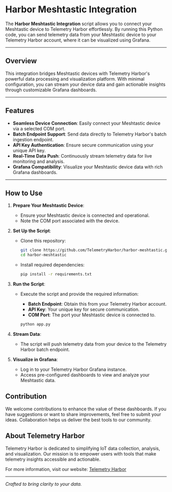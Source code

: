# Harbor Meshtastic Integration  

The **Harbor Meshtastic Integration** script allows you to connect your Meshtastic device to Telemetry Harbor effortlessly. By running this Python code, you can send telemetry data from your Meshtastic device to your Telemetry Harbor account, where it can be visualized using Grafana.  

---  

## Overview  

This integration bridges Meshtastic devices with Telemetry Harbor's powerful data processing and visualization platform. With minimal configuration, you can stream your device data and gain actionable insights through customizable Grafana dashboards.  

---

## Features  

- **Seamless Device Connection**: Easily connect your Meshtastic device via a selected COM port.  
- **Batch Endpoint Support**: Send data directly to Telemetry Harbor's batch ingestion endpoint.  
- **API Key Authentication**: Ensure secure communication using your unique API key.  
- **Real-Time Data Push**: Continuously stream telemetry data for live monitoring and analysis.  
- **Grafana Compatibility**: Visualize your Meshtastic device data with rich Grafana dashboards.  

---

## How to Use  

1. **Prepare Your Meshtastic Device**:  
   - Ensure your Meshtastic device is connected and operational.  
   - Note the COM port associated with the device.  

2. **Set Up the Script**:  
   - Clone this repository:  
     ```bash
     git clone https://github.com/TelemetryHarbor/harbor-meshtastic.git
     cd harbor-meshtastic
     ```  
   - Install required dependencies:  
     ```bash
     pip install -r requirements.txt
     ```  

3. **Run the Script**:  
   - Execute the script and provide the required information:  
     - **Batch Endpoint**: Obtain this from your Telemetry Harbor account.  
     - **API Key**: Your unique key for secure communication.  
     - **COM Port**: The port your Meshtastic device is connected to.  

     ```bash
     python app.py
     ```  

4. **Stream Data**:  
   - The script will push telemetry data from your device to the Telemetry Harbor batch endpoint.  

5. **Visualize in Grafana**:  
   - Log in to your Telemetry Harbor Grafana instance.  
   - Access pre-configured dashboards to view and analyze your Meshtastic data.

## Contribution  

We welcome contributions to enhance the value of these dashboards. If you have suggestions or want to share improvements, feel free to submit your ideas. Collaboration helps us deliver the best tools to our community.  

## About Telemetry Harbor  

Telemetry Harbor is dedicated to simplifying IoT data collection, analysis, and visualization. Our mission is to empower users with tools that make telemetry insights accessible and actionable.  

For more information, visit our website: [Telemetry Harbor](https://telemetryhive.com)  

---  

*Crafted to bring clarity to your data.*  
